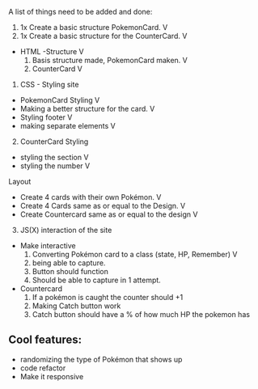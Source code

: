 A list of things need to be added and done:

1. 1x Create a basic structure PokemonCard. V
2. 1x Create a basic structure for the CounterCard. V
 
- HTML -Structure V
  1. Basis structure made, PokemonCard maken. V
  2. CounterCard  V

1. CSS - Styling site
- PokemonCard Styling V
- Making a better structure for the card. V
- Styling footer V
- making separate elements V

2. CounterCard Styling
 - styling the section V
 - styling the number V

  Layout
- Create 4 cards with their own Pokémon. V
- Create 4 Cards same as or equal to the Design. V
-  Create Countercard same as or equal to the design V

3. JS(X) interaction of the site
- Make interactive
  1. Converting Pokémon card to a class (state, HP, Remember) V
  2. being able to capture.
  3. Button should function
  4.  Should be able to capture in 1 attempt.
- Countercard 
  1. If a pokémon is caught the counter should +1
  2. Making Catch button work
  3. Catch button should have a % of how much HP the pokemon has



Cool features:
- 
- randomizing the type of Pokémon that shows up
- code refactor 
- Make it responsive 